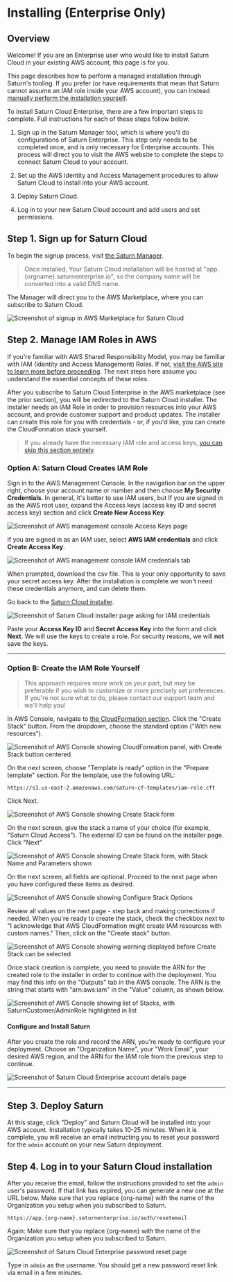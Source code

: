 # Installing (Enterprise Only)

## Overview

Welcome! If you are an Enterprise user who would like to install Saturn Cloud in your existing AWS account, this page is for you.

This page describes how to perform a managed installation through Saturn's tooling. If you prefer (or have requirements that mean that Saturn cannot assume an IAM role inside your AWS account), you can instead [manually perform the installation yourself](/docs/using-saturn-cloud/enterprise/self_installation/).

To install Saturn Cloud Enterprise, there are a few important steps to complete. Full instructions for each of these steps follow below.

1. Sign up in the Saturn Manager tool, which is where you'll do configurations of Saturn Enterprise. This step only needs to be completed once, and is only necessary for Enterprise accounts. This process will direct you to visit the AWS website to complete the steps to connect Saturn Cloud to your account.

2. Set up the AWS Identity and Access Management procedures to allow Saturn Cloud to install into your AWS account.

3. Deploy Saturn Cloud.

4. Log in to your new Saturn Cloud account and add users and set permissions.

## Step 1. Sign up for Saturn Cloud

To begin the signup process, visit <a href="https://manager.aws.saturnenterprise.io/register" target='_blank' rel='noopener'>the Saturn Manager</a>. 

> Once installed, Your Saturn Cloud installation will be hosted at "app.{orgname}.saturnenterprise.io", so the company name will be converted into a valid DNS name.

The Manager will direct you to the AWS Marketplace, where you can subscribe to Saturn Cloud.

<img src="/images/docs/aws-marketplace.png" alt="Screenshot of signup in AWS Marketplace for Saturn Cloud" class="doc-image">

## Step 2. Manage IAM Roles in AWS
If you're familiar with AWS Shared Responsibility Model, you may be familiar with IAM (Identity and Access Management) Roles. If not, [visit the AWS site to learn more before proceeding](https://aws.amazon.com/iam/). The next steps here assume you understand the essential concepts of these roles.

After you subscribe to Saturn Cloud Enterprise in the AWS marketplace (see the prior section), you will be redirected to the Saturn Cloud installer. The installer needs an IAM Role in order to provision resources into your AWS account, and provide customer support and product updates. The installer can create this role for you with credentials - or, if you'd like, you can create the CloudFormation stack yourself. 

>If you already have the necessary IAM role and access keys, [you can skip this section entirely](/docs).

### Option A: Saturn Cloud Creates IAM Role

Sign in to the AWS Management Console. In the navigation bar on the upper right, choose your account name or number and then choose **My Security Credentials**. In general, it's better to use IAM users, but If you are signed in as the AWS root user,  expand the Access keys (access key ID and secret access key) section and click **Create New Access Key**.

<img src="/images/docs/root-access-key.png" alt="Screenshot of AWS management console Access Keys page" class="doc-image">

If you are signed in as an IAM user, select **AWS IAM credentials** and click **Create Access Key**.

<img src="/images/docs/iam-access-key.png" alt="Screenshot of AWS management console IAM credentials tab" class="doc-image">


When prompted, download the csv file. This is your only opportunity to save your secret access key. After the installation is complete we won't need these credentials anymore, and can delete them.

Go back to the <a href="https://manager.aws.saturnenterprise.io/role/creator/saturn" target='_blank' rel='noopener'>Saturn Cloud installer</a>.

<img src="/images/docs/give-us-keys.png" alt="Screenshot of Saturn Cloud installer page asking for IAM credentials" class="doc-image">

Paste your **Access Key ID** and **Secret Access Key** into the form and click **Next**. We will use the keys to create a role.  For security reasons, we will **not** save the keys.

***

### Option B: Create the IAM Role Yourself

> This approach requires more work on your part, but may be preferable if you wish to customize or more precisely set preferences. If you're not sure what to do, please contact our support team and we'll help you!

In AWS Console, navigate to <a href="https://console.aws.amazon.com/cloudformation" target='_blank' rel='noopener'>the CloudFormation section</a>. Click the "Create Stack" button. From the dropdown, choose the standard option ("With new resources").
 
<img src="/images/docs/cf-stack.png" alt="Screenshot of AWS Console showing CloudFormation panel, with Create Stack button centered" class="doc-image">

On the next screen, choose "Template is ready" option in the "Prepare template" section. For the template, use the following URL:

`https://s3.us-east-2.amazonaws.com/saturn-cf-templates/iam-role.cft`

Click Next.

<img src="/images/docs/cf-stack2.png" alt="Screenshot of AWS Console showing Create Stack form" class="doc-image">

On the next screen, give the stack a name of your choice (for example, "Saturn Cloud Access"). The external ID can be found on the installer page. Click "Next"
 
<img src="/images/docs/cf-stack3.png" alt="Screenshot of AWS Console showing Create Stack form, with Stack Name and Parameters shown" class="doc-image">

On the next screen, all fields are optional. Proceed to the next page when you have configured these items as desired.

<img src="/images/docs/cf-stack4.png" alt="Screenshot of AWS Console showing Configure Stack Options" class="doc-image">

Review all values on the next page - step back and making corrections if needed. When you're ready to create the stack, check the checkbox next to "I acknowledge that AWS CloudFormation might create IAM resources with custom names." Then, click on the "Create stack" button.
 
<img src="/images/docs/cf-stack5.png" alt="Screenshot of AWS Console showing warning displayed before Create Stack can be selected" class="doc-image">

Once stack creation is complete, you need to provide the ARN for the created role to the installer in order to continue with the deployment. You may find this info on the "Outputs" tab in the AWS console. The ARN is the string that starts with "arn:aws:iam" in the "Value" column, as shown below.

 
<img src="/images/docs/cf-stack6.png" alt="Screenshot of AWS Console showing list of Stacks, with SaturnCustomer/AdminRole highlighted in list" class="doc-image">
 
#### Configure and Install Saturn

After you create the role and record the ARN, you're ready to configure your deployment. Choose an "Organization Name", your "Work Email", your desired AWS region, and the ARN for the IAM role from the previous step to continue.

<img src="/images/docs/configure-saturn-install.png" alt="Screenshot of Saturn Cloud Enterprise account details page" class="doc-image">

***

## Step 3. Deploy Saturn

At this stage, click "Deploy" and Saturn Cloud will be installed into your AWS account. Installation typically takes 10-25 minutes. When it is complete, you will receive an email instructing you to reset your password for the `admin` account on your new Saturn deployment.

## Step 4. Log in to your Saturn Cloud installation

After you receive the email, follow the instructions provided to set the `admin` user's password. If that link has expired, you can generate a new one at the URL below. Make sure that you replace {org-name} with the name of the Organization you setup when you subscribed to Saturn.

```
https://app.{org-name}.saturnenterprise.io/auth/resetemail
```

Again: Make sure that you replace {org-name}  with the name of the Organization
you setup when you subscribed to Saturn.

<img src="/images/docs/saturn-password-reset.png" alt="Screenshot of Saturn Cloud Enterprise password reset page" class="doc-image">

Type in `admin` as the username. You should get a new password reset link via email in a few minutes.
